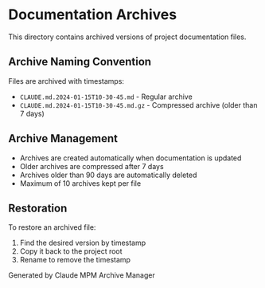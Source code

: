 # Documentation Archives

This directory contains archived versions of project documentation files.

## Archive Naming Convention

Files are archived with timestamps:
- `CLAUDE.md.2024-01-15T10-30-45.md` - Regular archive
- `CLAUDE.md.2024-01-15T10-30-45.md.gz` - Compressed archive (older than 7 days)

## Archive Management

- Archives are created automatically when documentation is updated
- Older archives are compressed after 7 days
- Archives older than 90 days are automatically deleted
- Maximum of 10 archives kept per file

## Restoration

To restore an archived file:
1. Find the desired version by timestamp
2. Copy it back to the project root
3. Rename to remove the timestamp

Generated by Claude MPM Archive Manager
